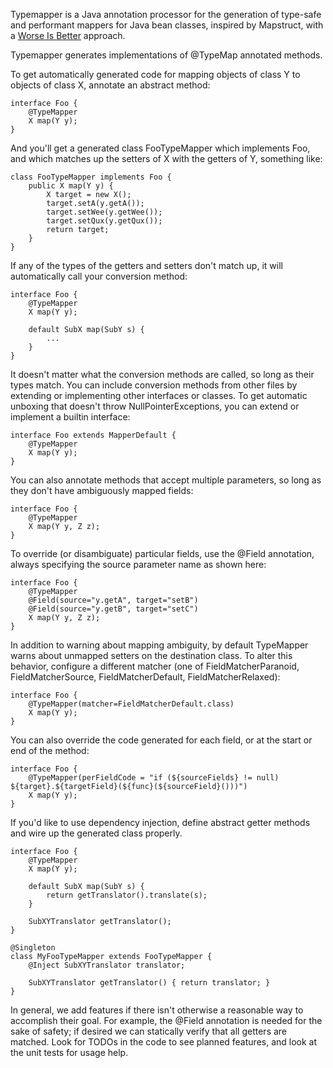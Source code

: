 Typemapper is a Java annotation processor for the generation of type-safe and performant mappers for Java bean classes, inspired by Mapstruct, with a [Worse Is Better](https://en.wikipedia.org/wiki/Worse_is_better) approach.

Typemapper generates implementations of @TypeMap annotated methods.

To get automatically generated code for mapping objects of class Y to objects of class X, annotate an abstract method:

    interface Foo {
        @TypeMapper
        X map(Y y);
    }

And you'll get a generated class FooTypeMapper which implements Foo, and which matches up the setters of X with the getters of Y, something like:

    class FooTypeMapper implements Foo {
        public X map(Y y) {
            X target = new X();
            target.setA(y.getA());
            target.setWee(y.getWee());
            target.setQux(y.getQux());
            return target;
        }
    }

If any of the types of the getters and setters don't match up, it will automatically call your conversion method:

    interface Foo {
        @TypeMapper
        X map(Y y);

        default SubX map(SubY s) {
            ...
        }
    }

It doesn't matter what the conversion methods are called, so long as their types match. You can include conversion methods from other files by extending or implementing other interfaces or classes. To get automatic unboxing that doesn't throw NullPointerExceptions, you can extend or implement a builtin interface:

    interface Foo extends MapperDefault {
        @TypeMapper
        X map(Y y);
    }

You can also annotate methods that accept multiple parameters, so long as they don't have ambiguously mapped fields:

    interface Foo {
        @TypeMapper
        X map(Y y, Z z);
    }

To override (or disambiguate) particular fields, use the @Field annotation, always specifying the source parameter name as shown here:

    interface Foo {
        @TypeMapper
        @Field(source="y.getA", target="setB")
        @Field(source="y.getB", target="setC")
        X map(Y y, Z z);
    }

In addition to warning about mapping ambiguity, by default TypeMapper warns about unmapped setters on the destination class. To alter this behavior, configure a different matcher (one of FieldMatcherParanoid, FieldMatcherSource, FieldMatcherDefault, FieldMatcherRelaxed):

    interface Foo {
        @TypeMapper(matcher=FieldMatcherDefault.class)
        X map(Y y);
    }


You can also override the code generated for each field, or at the start or end of the method:

    interface Foo {
        @TypeMapper(perFieldCode = "if (${sourceFields} != null) ${target}.${targetField}(${func}(${sourceField}()))")
        X map(Y y);
    }

If you'd like to use dependency injection, define abstract getter methods and wire up the generated class properly.

    interface Foo {
        @TypeMapper
        X map(Y y);

        default SubX map(SubY s) {
            return getTranslator().translate(s);
        }

        SubXYTranslator getTranslator();
    }

    @Singleton
    class MyFooTypeMapper extends FooTypeMapper {
        @Inject SubXYTranslator translator;

        SubXYTranslator getTranslator() { return translator; }
    }

In general, we add features if there isn't otherwise a reasonable way to accomplish their goal. For example, the @Field annotation is needed for the sake of safety; if desired we can statically verify that all getters are matched. Look for TODOs in the code to see planned features, and look at the unit tests for usage help.
